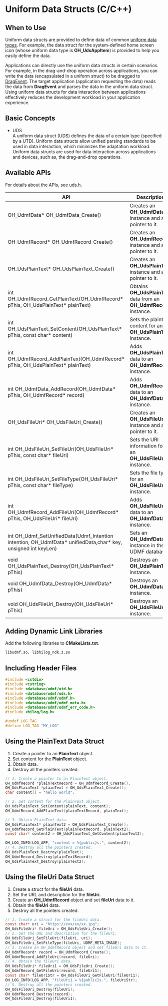 # Uniform Data Structs (C/C++)
<!--Kit: ArkData-->
<!--Subsystem: DistributedDataManager-->
<!--Owner: @jcwen-->
<!--Designer: @junathuawei1; @zph000-->
<!--Tester: @lj_liujing; @yippo; @logic42-->
<!--Adviser: @ge-yafang-->


## When to Use

Uniform data structs are provided to define data of common [uniform data types](../reference/apis-arkdata/capi-utd-h.md). For example, the data struct for the system-defined home screen icon (whose uniform data type is **OH_UdsAppItem**) is provided to help you easily define the data.

Applications can directly use the uniform data structs in certain scenarios. For example, in the drag-and-drop operation across applications, you can write the data (encapsulated in a uniform struct) to be dragged to [DragEvent](../ui/ndk-drag-event.md). The target application (application requesting the data) reads the data from **DragEvent** and parses the data in the uniform data struct. Using uniform data structs for data interaction between applications effectively reduces the development workload in your application experience.

## Basic Concepts

- UDS<br> A uniform data struct (UDS) defines the data of a certain type (specified by a UTD). Uniform data structs allow unified parsing standards to be used in data interaction, which minimizes the adaptation workload. Uniform data structs are used for data interaction across applications and devices, such as, the drag-and-drop operations.

## Available APIs

For details about the APIs, see [uds.h](../reference/apis-arkdata/capi-uds-h.md).

| API                                                                                   | Description                                         | 
|-----------------------------------------------------------------------------------------|---------------------------------------------|
| OH_UdmfData* OH_UdmfData_Create()                                                       | Creates an **OH_UdmfData** instance and a pointer to it.|
| OH_UdmfRecord* OH_UdmfRecord_Create()                                                   | Creates an **OH_UdmfRecord** instance and a pointer to it.|
| OH_UdsPlainText* OH_UdsPlainText_Create()                                               | Creates an **OH_UdsPlainText** instance and a pointer to it.|
| int OH_UdmfRecord_GetPlainText(OH_UdmfRecord* pThis, OH_UdsPlainText* plainText)        | Obtains **OH_UdsPlainText** data from an **OH_UdmfRecord** instance.    |
| int OH_UdsPlainText_SetContent(OH_UdsPlainText* pThis, const char* content)             | Sets the plaintext content for an **OH_UdsPlainText** instance. |
| int OH_UdmfRecord_AddPlainText(OH_UdmfRecord* pThis, OH_UdsPlainText* plainText)        | Adds **OH_UdsPlainText** data to an **OH_UdmfRecord** instance.|
| int OH_UdmfData_AddRecord(OH_UdmfData* pThis, OH_UdmfRecord* record)                    | Adds **OH_UdmfRecord** data to an **OH_UdmfData** instance.  |
| OH_UdsFileUri* OH_UdsFileUri_Create()                                                   | Creates an **OH_UdsFileUri** instance and a pointer to it.|
| int OH_UdsFileUri_SetFileUri(OH_UdsFileUri* pThis, const char* fileUri)                 | Sets the URI information for an **OH_UdsFileUri** instance.|
| int OH_UdsFileUri_SetFileType(OH_UdsFileUri* pThis, const char* fileType)               | Sets the file type for an **OH_UdsFileUri** instance.|
| int OH_UdmfRecord_AddFileUri(OH_UdmfRecord* pThis, OH_UdsFileUri* fileUri)              | Adds **OH_UdsFileUri** data to an **OH_UdmfData** instance.|
| int OH_Udmf_SetUnifiedData(Udmf_Intention intention, OH_UdmfData* unifiedData,char* key, unsigned int keyLen) | Sets an **OH_UdmfData** instance in the UDMF database.|
| void OH_UdsPlainText_Destroy(OH_UdsPlainText* pThis)                                    | Destroys an **OH_UdsPlainText** instance.|
| void OH_UdmfData_Destroy(OH_UdmfData* pThis)                                            | Destroys an **OH_UdmfData** instance.|
| void OH_UdsFileUri_Destroy(OH_UdsFileUri* pThis)                                        | Destroys an **OH_UdsFileUri** instance.|

## Adding Dynamic Link Libraries

Add the following libraries to **CMakeLists.txt**.

```txt
libudmf.so, libhilog_ndk.z.so
```

## Including Header Files

```c
#include <cstdio>
#include <cstring>
#include <database/udmf/utd.h>
#include <database/udmf/uds.h>
#include <database/udmf/udmf.h>
#include <database/udmf/udmf_meta.h>
#include <database/udmf/udmf_err_code.h>
#include <hilog/log.h>

#undef LOG_TAG
#define LOG_TAG "MY_LOG"
```

## Using the PlainText Data Struct

1. Create a pointer to an **PlainText** object.
2. Set content for the **PlainText** object.
3. Obtain data.
4. Destroy all the pointers created.

```c
// 1. Create a pointer to an PlainText object.
OH_UdmfRecord *plainTextRecord = OH_UdmfRecord_Create();
OH_UdsPlainText *plainText = OH_UdsPlainText_Create();
char content[] = "hello world";

// 2. Set content for the PlainText object.
OH_UdsPlainText_SetContent(plainText, content);
OH_UdmfRecord_AddPlainText(plainTextRecord, plainText);

// 3. Obtain PlainText data.
OH_UdsPlainText* plainText2 = OH_UdsPlainText_Create();
OH_UdmfRecord_GetPlainText(plainTextRecord, plainText2);
const char* content2 = OH_UdsPlainText_GetContent(plainText2);

OH_LOG_INFO(LOG_APP, "content = %{public}s.", content2);
// 4. Destroy all the pointers created.
OH_UdsPlainText_Destroy(plainText);
OH_UdmfRecord_Destroy(plainTextRecord);
OH_UdsPlainText_Destroy(plainText2);
```

## Using the fileUri Data Struct

1. Create a struct for the **fileUri** data.
2. Set the URL and description for the **fileUri**.
3. Create an **OH_UdmfRecord** object and set **fileUri** data to it.
4. Obtain the **fileUri** data.
5. Destroy all the pointers created.

```c
// 1. Create a struct for the fileUri data.
const char* uri = "https://xxx/xx/xx.jpg";
OH_UdsFileUri* fileUri = OH_UdsFileUri_Create();
// 2. Set the URL and description for the fileUri.
OH_UdsFileUri_SetFileUri(fileUri, uri);
OH_UdsFileUri_SetFileType(fileUri, UDMF_META_IMAGE);
// 3. Create an OH_UdmfRecord object and set fileUri data to it.
OH_UdmfRecord* record = OH_UdmfRecord_Create();
OH_UdmfRecord_AddFileUri(record, fileUri);
// 4. Obtain the fileUri data.
OH_UdsFileUri* fileUri1 = OH_UdsFileUri_Create();
OH_UdmfRecord_GetFileUri(record, fileUri1);
const char* fileUriStr = OH_UdsFileUri_GetFileUri(fileUri1);
OH_LOG_INFO(LOG_APP, "fileUri1 = %{public}s.", fileUriStr);
// 5. Destroy all the pointers created.
OH_UdsFileUri_Destroy(fileUri);
OH_UdmfRecord_Destroy(record);
OH_UdsFileUri_Destroy(fileUri1);
```
